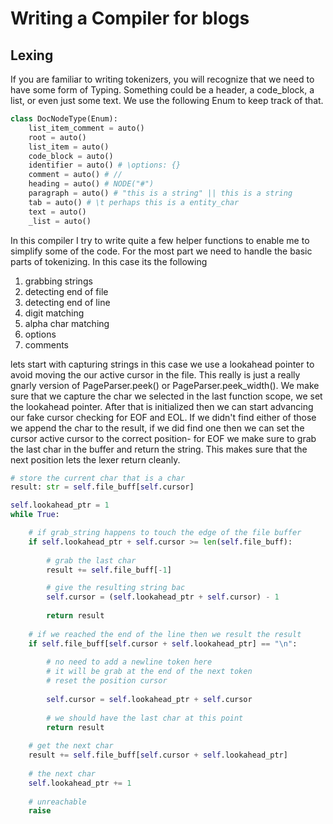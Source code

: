 # Writing a Compiler for blogs 

## Lexing

If you are familiar to writing tokenizers, you will recognize that we need to have some form of Typing. Something could be a header, a code_block, a list, or even just some text. We use the following Enum to keep track of that.

```python
class DocNodeType(Enum):
	list_item_comment = auto()
	root = auto()
	list_item = auto()
	code_block = auto()
	identifier = auto() # \options: {}
	comment = auto() # //
	heading = auto() # NODE("#")
	paragraph = auto() # "this is a string" || this is a string
	tab = auto() # \t perhaps this is a entity_char	
	text = auto()
	_list = auto()
```

In this compiler I try to write quite a few helper functions to enable me to simplify some of the code. For the most part we need to handle the basic parts of tokenizing. In this case its the following

1. grabbing strings
2. detecting end of file
3. detecting end of line
4. digit matching
5. alpha char matching
6. options
7. comments

lets start with capturing strings in this case we use a lookahead pointer to avoid moving the our active cursor in the file. This really is just a really gnarly version of PageParser.peek() or PageParser.peek_width(). We make sure that we capture the char we selected in the last function scope, we set the lookahead pointer. After that is initialized then we can start advancing our fake cursor checking for EOF and EOL. If we didn't find either of those we append the char to the result, if we did find one then we can set the cursor active cursor to the correct position- for EOF we make sure to grab the last char in the buffer and return the string. This makes sure that the next position lets the lexer return cleanly.

```python
# store the current char that is a char
result: str = self.file_buff[self.cursor]

self.lookahead_ptr = 1
while True:

	# if grab_string happens to touch the edge of the file buffer
	if self.lookahead_ptr + self.cursor >= len(self.file_buff):
	
		# grab the last char
		result += self.file_buff[-1]

		# give the resulting string bac
		self.cursor = (self.lookahead_ptr + self.cursor) - 1
		
		return result
	
	# if we reached the end of the line then we result the result
	if self.file_buff[self.cursor + self.lookahead_ptr] == "\n":
	
		# no need to add a newline token here
		# it will be grab at the end of the next token
		# reset the position cursor
		
		self.cursor = self.lookahead_ptr + self.cursor
		
		# we should have the last char at this point
		return result
		
	# get the next char
	result += self.file_buff[self.cursor + self.lookahead_ptr]
	
	# the next char
	self.lookahead_ptr += 1
	
	# unreachable
	raise
```
